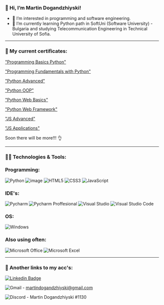 ### 👋 Hi, I’m Martin Dogandzhiyski!
- 👀 I’m interested in programming and software engineering.
- 🌱 I’m currently learning Python path in SoftUni (Software University) - Bulgaria and studying Telecommunication Engineering in Technical University of Sofia.

____________________________________________________________________________________________________

### 📖 My current certificates:

["Programming Basics Python"](https://softuni.bg/certificates/details/121362/29d6dece)

["Programming Fundamentals with Python"](https://softuni.bg/certificates/details/129032/d96f87a9)

["Python Advanced"](https://softuni.bg/certificates/details/135986/1330bd05)

["Python OOP"](https://softuni.bg/certificates/details/140965/c42f9150)

["Python Web Basics"](https://softuni.bg/certificates/details/147080/39108d8e)

["Python Web Framework"](https://softuni.bg/certificates/details/152973/0611b45b)

["JS Advanced"](https://softuni.bg/certificates/details/160250/6c0a037f)

["JS Applications"](https://softuni.bg/certificates/details/167859/72354a14)

Soon there will be more!!! 👌

____________________________________________________________________________________________________

### 👨‍💻 Technologies & Tools:


### Programming:
![Python](https://img.shields.io/badge/Python-%23239120.svg?style=for-the-badge&logo=Python&logoColor=yellow)
![image](https://img.shields.io/badge/Django-239120?style=for-the-badge&logo=django&logoColor=white)
![HTML5](https://img.shields.io/badge/html5-%23E34F26.svg?style=for-the-badge&logo=html5&logoColor=white)
![CSS3](https://img.shields.io/badge/css3-%231572B6.svg?style=for-the-badge&logo=css3&logoColor=white)
![JavaScript](https://img.shields.io/badge/javascript-%23323330.svg?style=for-the-badge&logo=javascript&logoColor=%23F7DF1E)

### IDE's:
  ![Pycharm](https://img.shields.io/badge/Pycharm-5C2D91.svg?style=for-the-badge&logo=Pycharm&logoColor=white)
  ![Pycharm Proffesional](https://img.shields.io/badge/Pycharm%20Proffesional-0078d7.svg?style=for-the-badge&logo=Pycharm&logoColor=white)
  ![Visual Studio](https://img.shields.io/badge/Visual%20Studio-5C2D91.svg?style=for-the-badge&logo=visual-studio&logoColor=white)
  ![Visual Studio Code](https://img.shields.io/badge/Visual%20Studio%20Code-0078d7.svg?style=for-the-badge&logo=visual-studio-code&logoColor=white)

### OS:
  ![Windows](https://img.shields.io/badge/Windows-0078D6?style=for-the-badge&logo=windows&logoColor=white)

### Also using often:
  ![Microsoft Office](https://img.shields.io/badge/Microsoft_Office-D83B01?style=for-the-badge&logo=microsoft-office&logoColor=white)
  ![Microsoft Excel](https://img.shields.io/badge/Microsoft_Excel-D83B01?style=for-the-badge&logo=microsoft-excel&logoColor=white)
  
____________________________________________________________________________________________________

### 🔗 Another links to my acc's:
[![Linkedin Badge](https://img.shields.io/badge/-LinkedIn-0e76a8?style=flat-square&logo=Linkedin&logoColor=white)](https://www.linkedin.com/in/martin-dogandzhiyski-838b6b230/)

![Gmail](https://img.shields.io/badge/Gmail-D14836?style=for-the-badge&logo=gmail&logoColor=white) - martindogandzhiyski@gmail.com

![Discord](https://img.shields.io/badge/%3CDiscord%3E-%237289DA.svg?style=for-the-badge&logo=discord&logoColor=white) - Martin Dogandzhiyski #1130

